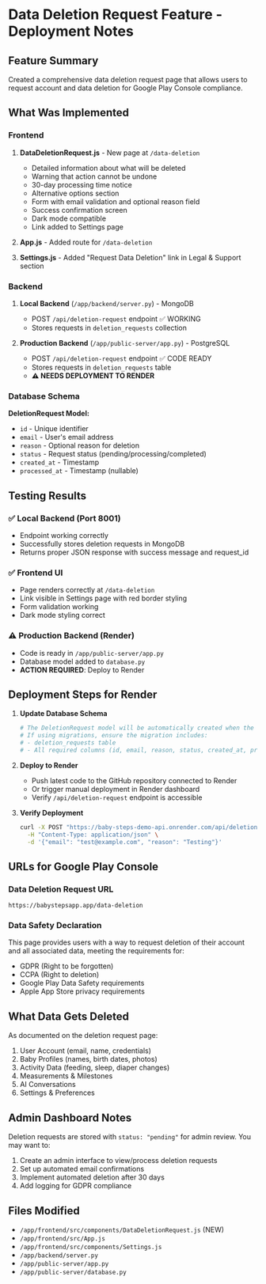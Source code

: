 # Data Deletion Request Feature - Deployment Notes

## Feature Summary
Created a comprehensive data deletion request page that allows users to request account and data deletion for Google Play Console compliance.

## What Was Implemented

### Frontend
1. **DataDeletionRequest.js** - New page at `/data-deletion`
   - Detailed information about what will be deleted
   - Warning that action cannot be undone
   - 30-day processing time notice
   - Alternative options section
   - Form with email validation and optional reason field
   - Success confirmation screen
   - Dark mode compatible
   - Link added to Settings page

2. **App.js** - Added route for `/data-deletion`

3. **Settings.js** - Added "Request Data Deletion" link in Legal & Support section

### Backend
1. **Local Backend** (`/app/backend/server.py`) - MongoDB
   - POST `/api/deletion-request` endpoint ✅ WORKING
   - Stores requests in `deletion_requests` collection

2. **Production Backend** (`/app/public-server/app.py`) - PostgreSQL
   - POST `/api/deletion-request` endpoint ✅ CODE READY
   - Stores requests in `deletion_requests` table
   - **⚠️ NEEDS DEPLOYMENT TO RENDER**

### Database Schema
**DeletionRequest Model:**
- `id` - Unique identifier
- `email` - User's email address
- `reason` - Optional reason for deletion
- `status` - Request status (pending/processing/completed)
- `created_at` - Timestamp
- `processed_at` - Timestamp (nullable)

## Testing Results

### ✅ Local Backend (Port 8001)
- Endpoint working correctly
- Successfully stores deletion requests in MongoDB
- Returns proper JSON response with success message and request_id

### ✅ Frontend UI
- Page renders correctly at `/data-deletion`
- Link visible in Settings page with red border styling
- Form validation working
- Dark mode styling correct

### ⚠️ Production Backend (Render)
- Code is ready in `/app/public-server/app.py`
- Database model added to `database.py`
- **ACTION REQUIRED**: Deploy to Render

## Deployment Steps for Render

1. **Update Database Schema**
   ```bash
   # The DeletionRequest model will be automatically created when the app starts
   # If using migrations, ensure the migration includes:
   # - deletion_requests table
   # - All required columns (id, email, reason, status, created_at, processed_at)
   ```

2. **Deploy to Render**
   - Push latest code to the GitHub repository connected to Render
   - Or trigger manual deployment in Render dashboard
   - Verify `/api/deletion-request` endpoint is accessible

3. **Verify Deployment**
   ```bash
   curl -X POST "https://baby-steps-demo-api.onrender.com/api/deletion-request" \
     -H "Content-Type: application/json" \
     -d '{"email": "test@example.com", "reason": "Testing"}'
   ```

## URLs for Google Play Console

### Data Deletion Request URL
`https://babystepsapp.app/data-deletion`

### Data Safety Declaration
This page provides users with a way to request deletion of their account and all associated data, meeting the requirements for:
- GDPR (Right to be forgotten)
- CCPA (Right to deletion)
- Google Play Data Safety requirements
- Apple App Store privacy requirements

## What Data Gets Deleted
As documented on the deletion request page:
1. User Account (email, name, credentials)
2. Baby Profiles (names, birth dates, photos)
3. Activity Data (feeding, sleep, diaper changes)
4. Measurements & Milestones
5. AI Conversations
6. Settings & Preferences

## Admin Dashboard Notes
Deletion requests are stored with `status: "pending"` for admin review. You may want to:
1. Create an admin interface to view/process deletion requests
2. Set up automated email confirmations
3. Implement automated deletion after 30 days
4. Add logging for GDPR compliance

## Files Modified
- `/app/frontend/src/components/DataDeletionRequest.js` (NEW)
- `/app/frontend/src/App.js`
- `/app/frontend/src/components/Settings.js`
- `/app/backend/server.py`
- `/app/public-server/app.py`
- `/app/public-server/database.py`

